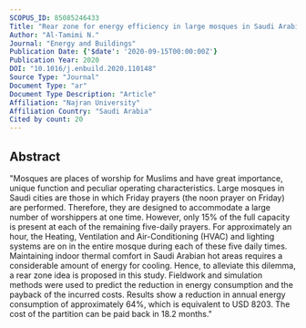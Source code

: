 ```yaml
---
SCOPUS_ID: 85085246433
Title: "Rear zone for energy efficiency in large mosques in Saudi Arabia"
Author: "Al-Tamimi N."
Journal: "Energy and Buildings"
Publication Date: {'$date': '2020-09-15T00:00:00Z'}
Publication Year: 2020
DOI: "10.1016/j.enbuild.2020.110148"
Source Type: "Journal"
Document Type: "ar"
Document Type Description: "Article"
Affiliation: "Najran University"
Affiliation Country: "Saudi Arabia"
Cited by count: 20
---
```


## Abstract
"Mosques are places of worship for Muslims and have great importance, unique function and peculiar operating characteristics. Large mosques in Saudi cities are those in which Friday prayers (the noon prayer on Friday) are performed. Therefore, they are designed to accommodate a large number of worshippers at one time. However, only 15% of the full capacity is present at each of the remaining five-daily prayers. For approximately an hour, the Heating, Ventilation and Air-Conditioning (HVAC) and lighting systems are on in the entire mosque during each of these five daily times. Maintaining indoor thermal comfort in Saudi Arabian hot areas requires a considerable amount of energy for cooling. Hence, to alleviate this dilemma, a rear zone idea is proposed in this study. Fieldwork and simulation methods were used to predict the reduction in energy consumption and the payback of the incurred costs. Results show a reduction in annual energy consumption of approximately 64%, which is equivalent to USD 8203. The cost of the partition can be paid back in 18.2 months."
